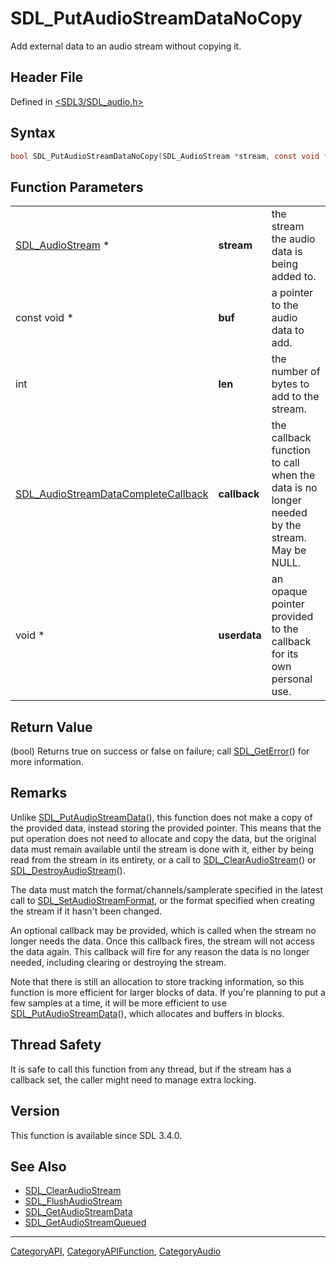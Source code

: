 # SDL_PutAudioStreamDataNoCopy

Add external data to an audio stream without copying it.

## Header File

Defined in [<SDL3/SDL_audio.h>](https://github.com/libsdl-org/SDL/blob/main/include/SDL3/SDL_audio.h)

## Syntax

```c
bool SDL_PutAudioStreamDataNoCopy(SDL_AudioStream *stream, const void *buf, int len, SDL_AudioStreamDataCompleteCallback callback, void *userdata);
```

## Function Parameters

|                                                                            |              |                                                                                             |
| -------------------------------------------------------------------------- | ------------ | ------------------------------------------------------------------------------------------- |
| [SDL_AudioStream](SDL_AudioStream) *                                       | **stream**   | the stream the audio data is being added to.                                                |
| const void *                                                               | **buf**      | a pointer to the audio data to add.                                                         |
| int                                                                        | **len**      | the number of bytes to add to the stream.                                                 |
| [SDL_AudioStreamDataCompleteCallback](SDL_AudioStreamDataCompleteCallback) | **callback** | the callback function to call when the data is no longer needed by the stream. May be NULL. |
| void *                                                                     | **userdata** | an opaque pointer provided to the callback for its own personal use.                        |

## Return Value

(bool) Returns true on success or false on failure; call
[SDL_GetError](SDL_GetError)() for more information.

## Remarks

Unlike [SDL_PutAudioStreamData](SDL_PutAudioStreamData)(), this function
does not make a copy of the provided data, instead storing the provided
pointer. This means that the put operation does not need to allocate and
copy the data, but the original data must remain available until the stream
is done with it, either by being read from the stream in its entirety, or a
call to [SDL_ClearAudioStream](SDL_ClearAudioStream)() or
[SDL_DestroyAudioStream](SDL_DestroyAudioStream)().

The data must match the format/channels/samplerate specified in the latest
call to [SDL_SetAudioStreamFormat](SDL_SetAudioStreamFormat), or the format
specified when creating the stream if it hasn't been changed.

An optional callback may be provided, which is called when the stream no
longer needs the data. Once this callback fires, the stream will not access
the data again. This callback will fire for any reason the data is no
longer needed, including clearing or destroying the stream.

Note that there is still an allocation to store tracking information, so
this function is more efficient for larger blocks of data. If you're
planning to put a few samples at a time, it will be more efficient to use
[SDL_PutAudioStreamData](SDL_PutAudioStreamData)(), which allocates and
buffers in blocks.

## Thread Safety

It is safe to call this function from any thread, but if the stream has a
callback set, the caller might need to manage extra locking.

## Version

This function is available since SDL 3.4.0.

## See Also

- [SDL_ClearAudioStream](SDL_ClearAudioStream)
- [SDL_FlushAudioStream](SDL_FlushAudioStream)
- [SDL_GetAudioStreamData](SDL_GetAudioStreamData)
- [SDL_GetAudioStreamQueued](SDL_GetAudioStreamQueued)

----
[CategoryAPI](CategoryAPI), [CategoryAPIFunction](CategoryAPIFunction), [CategoryAudio](CategoryAudio)

